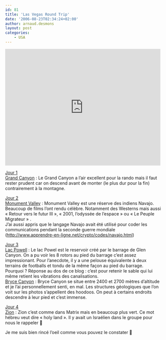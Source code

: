 ```yaml
---
id: 81
title: 'Las Vegas Round Trip'
date: '2006-08-23T02:34:24+02:00'
author: arnaud.desmons
layout: post
categories:
    - USA
---
```



<iframe height="376" src="http://arnaud.desmons.free.fr/las_vegas_round_trip.html" style="border: 0" width="501">  
Désolé mais votre navigateur ne supporte pas les cadres locaux.  
</iframe>

<u>Jour 1</u>  
[Grand Canyon](http://fr.wikipedia.org/wiki/Grand_Canyon) : Le Grand Canyon a l’air excellent pour la rando mais il faut rester prudent car on descend avant de monter (le plus dur pour la fin) contrairement à la montagne.

<u>Jour 2</u>  
[Monument Valley](http://fr.wikipedia.org/wiki/Monument_Valley) : Monument Valley est une réserve des indiens Navajo. Beaucoup de films l’ont rendu célèbre. Notamment des Westerns mais aussi « Retour vers le futur III », « 2001, l’odyssée de l’espace » ou « Le Peuple Migrateur » .  
J’ai aussi appris que le langage Navajo avait été utilisé pour coder les communications pendant la seconde guerre mondiale (<http://www.apprendre-en-ligne.net/crypto/codes/navajo.html>)

<u>Jour 3</u>  
[Lac Powell](http://fr.wikipedia.org/wiki/Lake_Powell) : Le lac Powel est le reservoir créé par le barrage de Glen Canyon. On a pu voir les 8 rotors au pied du barrage c’est assez impressionant. Pour l’anecdote, il y a une pelouse équivalente à deux terrains de footballs et tondu de la même façon au pied du barrage. Pourquoi ? Réponse au dos de ce blog : c’est pour retenir le sable qui lui même retient les vibrations des canalisations.  
[Bryce Canyon](http://fr.wikipedia.org/wiki/Bryce_Canyon) : Bryce Canyon se situe entre 2400 et 2700 mètres d’altitude et je l’ai personnellement senti, en mal. Les structures géologiques que l’on voit sur les photos s’appellent des hoodoos. On peut à certains endroits descendre à leur pied et c’est immense.

<u>Jour 4</u>  
[Zion](http://fr.wikipedia.org/wiki/Parc_national_de_Zion) : Zion c’est comme dans Matrix mais en beaucoup plus vert. Ce mot hébreu veut dire « holy land ». Il y avait un Israélien dans le groupe pour nous le rappeler 🙂

Je me suis bien rincé l’oeil comme vous pouvez le constater 🙂